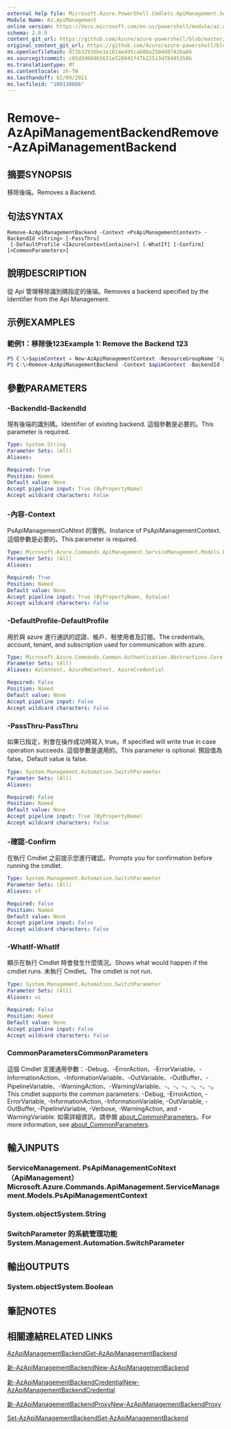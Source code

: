 ```yaml
---
external help file: Microsoft.Azure.PowerShell.Cmdlets.ApiManagement.ServiceManagement.dll-Help.xml
Module Name: Az.ApiManagement
online version: https://docs.microsoft.com/en-us/powershell/module/az.apimanagement/remove-azapimanagementbackend
schema: 2.0.0
content_git_url: https://github.com/Azure/azure-powershell/blob/master/src/ApiManagement/ApiManagement/help/Remove-AzApiManagementBackend.md
original_content_git_url: https://github.com/Azure/azure-powershell/blob/master/src/ApiManagement/ApiManagement/help/Remove-AzApiManagementBackend.md
ms.openlocfilehash: 073b32936be1e1614e495ca680a250498742ba66
ms.sourcegitcommit: c05d3d669b5631e526841f47b22513d78495350b
ms.translationtype: MT
ms.contentlocale: zh-TW
ms.lasthandoff: 02/09/2021
ms.locfileid: "100138886"
---
```

# <span data-ttu-id="d7586-101">Remove-AzApiManagementBackend</span><span class="sxs-lookup"><span data-stu-id="d7586-101">Remove-AzApiManagementBackend</span></span>

## <span data-ttu-id="d7586-102">摘要</span><span class="sxs-lookup"><span data-stu-id="d7586-102">SYNOPSIS</span></span>
<span data-ttu-id="d7586-103">移除後端。</span><span class="sxs-lookup"><span data-stu-id="d7586-103">Removes a Backend.</span></span>

## <span data-ttu-id="d7586-104">句法</span><span class="sxs-lookup"><span data-stu-id="d7586-104">SYNTAX</span></span>

```
Remove-AzApiManagementBackend -Context <PsApiManagementContext> -BackendId <String> [-PassThru]
 [-DefaultProfile <IAzureContextContainer>] [-WhatIf] [-Confirm] [<CommonParameters>]
```

## <span data-ttu-id="d7586-105">說明</span><span class="sxs-lookup"><span data-stu-id="d7586-105">DESCRIPTION</span></span>
<span data-ttu-id="d7586-106">從 Api 管理移除識別碼指定的後端。</span><span class="sxs-lookup"><span data-stu-id="d7586-106">Removes a backend specified by the Identifier from the Api Management.</span></span>

## <span data-ttu-id="d7586-107">示例</span><span class="sxs-lookup"><span data-stu-id="d7586-107">EXAMPLES</span></span>

### <span data-ttu-id="d7586-108">範例1：移除後123</span><span class="sxs-lookup"><span data-stu-id="d7586-108">Example 1: Remove the Backend 123</span></span>
```powershell
PS C:\>$apimContext = New-AzApiManagementContext -ResourceGroupName "Api-Default-WestUS" -ServiceName "contoso"
PS C:\>Remove-AzApiManagementBackend -Context $apimContext -BackendId 123 -PassThru
```

## <span data-ttu-id="d7586-109">參數</span><span class="sxs-lookup"><span data-stu-id="d7586-109">PARAMETERS</span></span>

### <span data-ttu-id="d7586-110">-BackendId</span><span class="sxs-lookup"><span data-stu-id="d7586-110">-BackendId</span></span>
<span data-ttu-id="d7586-111">現有後端的識別碼。</span><span class="sxs-lookup"><span data-stu-id="d7586-111">Identifier of existing backend.</span></span>
<span data-ttu-id="d7586-112">這個參數是必要的。</span><span class="sxs-lookup"><span data-stu-id="d7586-112">This parameter is required.</span></span>

```yaml
Type: System.String
Parameter Sets: (All)
Aliases:

Required: True
Position: Named
Default value: None
Accept pipeline input: True (ByPropertyName)
Accept wildcard characters: False
```

### <span data-ttu-id="d7586-113">-內容</span><span class="sxs-lookup"><span data-stu-id="d7586-113">-Context</span></span>
<span data-ttu-id="d7586-114">PsApiManagementCoNtext 的實例。</span><span class="sxs-lookup"><span data-stu-id="d7586-114">Instance of PsApiManagementContext.</span></span>
<span data-ttu-id="d7586-115">這個參數是必要的。</span><span class="sxs-lookup"><span data-stu-id="d7586-115">This parameter is required.</span></span>

```yaml
Type: Microsoft.Azure.Commands.ApiManagement.ServiceManagement.Models.PsApiManagementContext
Parameter Sets: (All)
Aliases:

Required: True
Position: Named
Default value: None
Accept pipeline input: True (ByPropertyName, ByValue)
Accept wildcard characters: False
```

### <span data-ttu-id="d7586-116">-DefaultProfile</span><span class="sxs-lookup"><span data-stu-id="d7586-116">-DefaultProfile</span></span>
<span data-ttu-id="d7586-117">用於與 azure 進行通訊的認證、帳戶、租使用者及訂閱。</span><span class="sxs-lookup"><span data-stu-id="d7586-117">The credentials, account, tenant, and subscription used for communication with azure.</span></span>

```yaml
Type: Microsoft.Azure.Commands.Common.Authentication.Abstractions.Core.IAzureContextContainer
Parameter Sets: (All)
Aliases: AzContext, AzureRmContext, AzureCredential

Required: False
Position: Named
Default value: None
Accept pipeline input: False
Accept wildcard characters: False
```

### <span data-ttu-id="d7586-118">-PassThru</span><span class="sxs-lookup"><span data-stu-id="d7586-118">-PassThru</span></span>
<span data-ttu-id="d7586-119">如果已指定，則會在操作成功時寫入 true。</span><span class="sxs-lookup"><span data-stu-id="d7586-119">If specified will write true in case operation succeeds.</span></span>
<span data-ttu-id="d7586-120">這個參數是選用的。</span><span class="sxs-lookup"><span data-stu-id="d7586-120">This parameter is optional.</span></span>
<span data-ttu-id="d7586-121">預設值為 false。</span><span class="sxs-lookup"><span data-stu-id="d7586-121">Default value is false.</span></span>

```yaml
Type: System.Management.Automation.SwitchParameter
Parameter Sets: (All)
Aliases:

Required: False
Position: Named
Default value: None
Accept pipeline input: True (ByPropertyName)
Accept wildcard characters: False
```

### <span data-ttu-id="d7586-122">-確認</span><span class="sxs-lookup"><span data-stu-id="d7586-122">-Confirm</span></span>
<span data-ttu-id="d7586-123">在執行 Cmdlet 之前提示您進行確認。</span><span class="sxs-lookup"><span data-stu-id="d7586-123">Prompts you for confirmation before running the cmdlet.</span></span>

```yaml
Type: System.Management.Automation.SwitchParameter
Parameter Sets: (All)
Aliases: cf

Required: False
Position: Named
Default value: None
Accept pipeline input: False
Accept wildcard characters: False
```

### <span data-ttu-id="d7586-124">-WhatIf</span><span class="sxs-lookup"><span data-stu-id="d7586-124">-WhatIf</span></span>
<span data-ttu-id="d7586-125">顯示在執行 Cmdlet 時會發生什麼情況。</span><span class="sxs-lookup"><span data-stu-id="d7586-125">Shows what would happen if the cmdlet runs.</span></span> <span data-ttu-id="d7586-126">未執行 Cmdlet。</span><span class="sxs-lookup"><span data-stu-id="d7586-126">The cmdlet is not run.</span></span>

```yaml
Type: System.Management.Automation.SwitchParameter
Parameter Sets: (All)
Aliases: wi

Required: False
Position: Named
Default value: None
Accept pipeline input: False
Accept wildcard characters: False
```

### <span data-ttu-id="d7586-127">CommonParameters</span><span class="sxs-lookup"><span data-stu-id="d7586-127">CommonParameters</span></span>
<span data-ttu-id="d7586-128">這個 Cmdlet 支援通用參數：-Debug、-ErrorAction、-ErrorVariable、-InformationAction、-InformationVariable、-OutVariable、-OutBuffer、-PipelineVariable、-WarningAction、-WarningVariable、-、-、-、-、-、-。</span><span class="sxs-lookup"><span data-stu-id="d7586-128">This cmdlet supports the common parameters: -Debug, -ErrorAction, -ErrorVariable, -InformationAction, -InformationVariable, -OutVariable, -OutBuffer, -PipelineVariable, -Verbose, -WarningAction, and -WarningVariable.</span></span> <span data-ttu-id="d7586-129">如需詳細資訊，請參閱 [about_CommonParameters](http://go.microsoft.com/fwlink/?LinkID=113216)。</span><span class="sxs-lookup"><span data-stu-id="d7586-129">For more information, see [about_CommonParameters](http://go.microsoft.com/fwlink/?LinkID=113216).</span></span>

## <span data-ttu-id="d7586-130">輸入</span><span class="sxs-lookup"><span data-stu-id="d7586-130">INPUTS</span></span>

### <span data-ttu-id="d7586-131">ServiceManagement. PsApiManagementCoNtext （ApiManagement）</span><span class="sxs-lookup"><span data-stu-id="d7586-131">Microsoft.Azure.Commands.ApiManagement.ServiceManagement.Models.PsApiManagementContext</span></span>

### <span data-ttu-id="d7586-132">System.object</span><span class="sxs-lookup"><span data-stu-id="d7586-132">System.String</span></span>

### <span data-ttu-id="d7586-133">SwitchParameter 的系統管理功能</span><span class="sxs-lookup"><span data-stu-id="d7586-133">System.Management.Automation.SwitchParameter</span></span>

## <span data-ttu-id="d7586-134">輸出</span><span class="sxs-lookup"><span data-stu-id="d7586-134">OUTPUTS</span></span>

### <span data-ttu-id="d7586-135">System.object</span><span class="sxs-lookup"><span data-stu-id="d7586-135">System.Boolean</span></span>

## <span data-ttu-id="d7586-136">筆記</span><span class="sxs-lookup"><span data-stu-id="d7586-136">NOTES</span></span>

## <span data-ttu-id="d7586-137">相關連結</span><span class="sxs-lookup"><span data-stu-id="d7586-137">RELATED LINKS</span></span>

[<span data-ttu-id="d7586-138">AzApiManagementBackend</span><span class="sxs-lookup"><span data-stu-id="d7586-138">Get-AzApiManagementBackend</span></span>](./Get-AzApiManagementBackend.md)

[<span data-ttu-id="d7586-139">新-AzApiManagementBackend</span><span class="sxs-lookup"><span data-stu-id="d7586-139">New-AzApiManagementBackend</span></span>](./New-AzApiManagementBackend.md)

[<span data-ttu-id="d7586-140">新-AzApiManagementBackendCredential</span><span class="sxs-lookup"><span data-stu-id="d7586-140">New-AzApiManagementBackendCredential</span></span>](./New-AzApiManagementBackendCredential.md)

[<span data-ttu-id="d7586-141">新-AzApiManagementBackendProxy</span><span class="sxs-lookup"><span data-stu-id="d7586-141">New-AzApiManagementBackendProxy</span></span>](./New-AzApiManagementBackendProxy.md)

[<span data-ttu-id="d7586-142">Set-AzApiManagementBackend</span><span class="sxs-lookup"><span data-stu-id="d7586-142">Set-AzApiManagementBackend</span></span>](./Set-AzApiManagementBackend.md)
